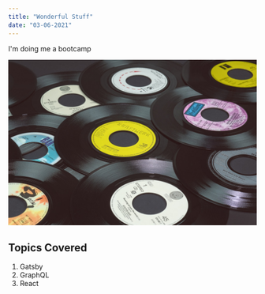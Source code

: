 ```yaml
---
title: "Wonderful Stuff"
date: "03-06-2021"
---
```


I'm doing me a bootcamp

![Vinyl Records](./records.jpg)

## Topics Covered

1. Gatsby
2. GraphQL
3. React
